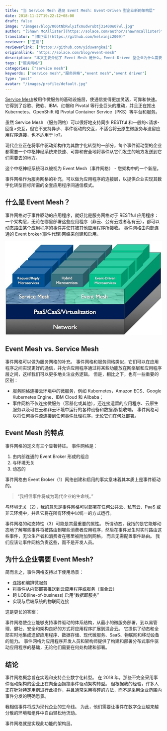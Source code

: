 ```yaml
---
title: "当 Service Mesh 遇见 Event Mesh: Event-Driven 型企业新的架构层"
date: 2018-11-27T19:22:12+08:00
draft: false
image: "/images/blog/006tNbRwly1fxmudwrubtj31400u07wl.jpg"
author: "[Shawn McAllister](https://solace.com/author/shawnmcallister)"
translator: "[季正军](https://github.com/kelvinji2009)"
reviewer: ["王凯"]
reviewerlink: ["https://github.com/yiduwangkai"]
originallink: "https://solace.com/blog/event-mesh"
description: "本文主要介绍了 Event Mesh 是什么，Event-Driven 型企业为什么需要 Event Mesh 层。"
tags: ["服务网格"]
categories: ["service mesh"]
keywords: ["service mesh","服务网格","event mesh","event driven"]
type: "post"
avatar: "/images/profile/default.jpg"
---
```


[Service Mesh](https://www.nginx.com/blog/what-is-a-service-mesh/)被用作微服务的基础设施层，使通信变得更加灵活，可靠和快速。 它得到了谷歌、微软、IBM、红帽和 Pivotal 等行业巨头的推动，并且正在推出 Kubernetes、OpenShift 和 Pivotal Container Service（PKS）等平台和服务。

虽然 Service Mesh （服务网格）可以很好地支持同步 RESTful 和一般的<请求-回复>交互，但它不支持异步、事件驱动的交互，不适合将云原生微服务与遗留应用程序连接，也不适用于 IoT。

现代企业正在将事件驱动架构作为其数字化转型的一部分，每个事件驱动型的企业都需要一个中枢神经系统来快速、可靠和安全地将事件从它们发生的地方发送到它们需要去的地方。

这个中枢神经系统可以被视为 Event Mesh（事件网格） - 您架构中的一个新层。

事件网格作为服务网格的补充，可以做为应用程序的连接层，以提供企业实现其数字化转型目标所需的全套应用程序间通信模式。

## 什么是 Event Mesh？

事件网格对于事件驱动的应用程序，就好比是服务网格对于 RESTful 应用程序：一个架构层，无论在哪里部署这些应用程序（非云、公有云或者私有云），都可以动态路由某个应用程序的事件并使其被其他应用程序所接收。 事件网格由内部连通的 Event broker(事件代理)网络来创建和启用。

![](006tNbRwly1fxmu7vq7crj30kh0cajsy.jpg)

## Event Mesh vs. Service Mesh

事件网格可以做为服务网格的补充。 事件网格和服务网格类似，它们可以在应用程序之间实现更好的通信，并允许应用程序通过将某些功能放在网络层和应用程序层之间，这样我们可以更多地关注业务逻辑。 但是，相比之下，也有一些重要的区别：

- 服务网格连接云环境中的微服务，例如 Kubernetes，Amazon ECS、Google Kubernetes Engine、IBM Cloud 和 Alibaba；
- 事件网格不仅连接微服务（容器化或其他），还连接遗留的应用程序、云原生服务以及可在云和非云环境中运行的各种设备和数据源/接收端。 事件网格可以将任何事件源连接到任何事件处理程序，无论它们在何处部署。

## Event Mesh 的特点

事件网格的定义有三个显著特征。 事件网格是：

1. 由内部连通的 Event Broker 形成的组合
2. 与环境无关
3. 动态的

事件网格由 Event Broker（1）网络创建和启用的事实意味着其本质上是事件驱动的。

> “我相信事件将成为现代企业的生命线。”

与环境无关（2），我的意思是事件网格可以部署在任何公共云、私有云、PaaS 或非云环境中，并且它将在所有环境中以统一的方式运行。

事件网格的动态特性（3）可能是其最重要的属性。 所谓动态，我指的是它能够动态地了解哪些事件将被路由到哪些消费者应用程序，然后在事件发生时实时路由这些事件，无论生产者和消费者在哪里被附加到网格， 而且无需配置事件路由。 我们应该让事件网格负责这些，而不是开发人员。

## 为什么企业需要 Event Mesh?

简而言之，事件网格支持以下使用场景：

- 连接和编排微服务
- 将事件从内部部署推送到云应用程序或服务（混合云）
- 跨 LOB(line-of-business) 启用“数据即服务”
- 实现与后端系统的物联网连接

这是更长的答案：

事件网格使企业能够支持事件驱动的体系结构，从最小的微服务部署，到以易管理、健壮、安全和架构良好的方式将应用程序扩展到混合云。 它提供了动态和全部实时地集成遗留应用程序、数据存储、现代微服务、SaaS、物联网和移动设备的能力。 事件网格为应用程序开发人员和架构师提供了构建和部署分布式事件驱动应用程序的基础，无论他们需要在何处构建和部署。

## 结论

事件网格概念旨在实现和支持企业数字化转型。 在 2018 年，那些不完全采用事件驱动架构的企业正在向全面拥抱事件驱动架构转型。 但根据我的经验，许多人正在针对特定用例进行此操作，并且通常采用零碎的方法，而不是采用企业范围内事件分发的明确愿景。

我相信事件将成为现代企业的生命线。 为此，他们需要让事件在数字企业越来越分散的环境和组件中自由轻松地流动。

事件网格就是实现此功能的架构层。
